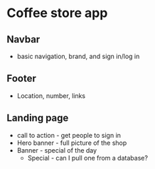 # Coffee store app
## Navbar
- basic navigation, brand, and sign in/log in
## Footer
- Location, number, links

## Landing page
- call to action -  get people to sign in
- Hero banner - full picture of the shop
- Banner - special of the day
    - Special - can I pull one from a database?
